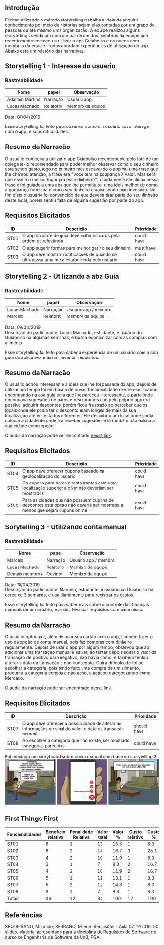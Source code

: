 ## Introdução

Elicitar utilizando o método storytelling trabalha a ideia de adquirir conhecimento por meio de histórias sejam elas contadas por um grupo de pessoas ou até mesmo uma organização. A equipe realizou alguns storytellings sendo um com um pai de um dos membros da equipe que recentemente começou a utilizar o app Guiabolso e os outros com membros da equipe. Todos abordam experiências de utilização do app. Abaixo esta um relatório das narrativas.

## Storytelling 1 - Interesse do usuario

### Rastreabilidade

| Nome | papel | Observação |
|--|--|--|
| Adailton Martins | Narração | Usuário app |
| Lucas Machado | Relatório | Membro da equipe |

Data: 07/04/2019

Esse storytelling foi feito para observar como um usuário novo interage com o app, e suas dificuldades.

## Resumo da Narração

O usuário começou a utilizar o app Guiabolso recentemente pelo fato de um colega te-lo recomendado para poder melhor observar como o seu dinheiro esta sendo gasto, logo no primeiro mês escavando o app viu uma frase que lhe chamou atenção, a frase era "Você tem na poupança X valor. Mas será que esse é o melhor lugar pra esse dinheiro?", rapidamente ele clicou nessa frase e foi guiado a uma aba que lhe permitiu ter uma ideia melhor de como a poupança funciona e como seu dinheiro estava sendo mau investido. No fim disto o usuário foi convencido de que deveria tirar parte do seu dinheiro deste local, porem sentiu falta de alguma sugestão por parte do app.

## Requisitos Elicitados

| ID | Descrição | Prioridade |
|--|--|--|
| ST01 | O app na parte de guia deve exibir os cards pela ordem de relevância  | could have |
| ST02 | O app sugerir formas para melhor gerir o seu dinheiro | must have |
| ST03 | O app deve mostrar notificações de quando se ultrapassa uma meta estabelecida pelo usuario | could have |


## Storytelling 2 - Utilizando a aba Guia

### Rastreabilidade

| Nome | papel | Observação |
|--|--|--|
| Lucas Machado | Narração | Usuário app / membro |
| Marcelo | Relatório | Membro da equipe |

Data: 09/04/2019 </br>
Descrição do participante: Lucas Machado, estudante, é usuário do Guiabolso há algumas semanas, e busca economizar com as compras com alimento.

Esse storytelling foi feito para saber a experiência de um usuário com a aba guia do aplicativo, e assim, levantar requisitos.

## Resumo da Narração

O usuário achou interessante a ideia que lhe foi passada do app, depois de utilizar um tempo foi em busca de novas funcionalidade dentre elas acabou encontrando na aba guia uma que lhe pareceu interessante, a parte onde encontrava sugestões de bares e restaurantes que pelo próprio app era possível adquirir descontos, porém ficou frustrado  ao perceber que os locais onde ele podia ter o desconto eram longes de mais da sua localização até em estados diferentes. Ele descobriu um local onde podia colocar a cidade de onde iria receber sugestões e lá também não existia a sua cidade como opção.

O audio da narração pode ser encontrado [nesse link](https://www.4shared.com/mp3/wpXGMcP7da/guia_bolso_storytelling_02.html).

## Requisitos Elicitados

| ID | Descrição | Prioridade |
|--|----|--|
| ST04 | O app deve oferecer cupons baseado na geolocalização do usuario | could have |
| ST05 | Os cupons para bares e restaurantes com uma localização superior a x km não deveriam ser mostrados | could have |
| ST06 | Para as cidades que não possuem cupons de descontos esta opção não deveria ser mostrada a menos que sejam cupons online  | could have |


## Sorytelling 3 - Utilizando conta manual

### Rastreabilidade

| Nome | papel | Observação |
|--|--|--|
| Marcelo | Narração | Usuário app / membro |
| Lucas Machado | Relatório | Membro da equipe |
| Demais membros | Ouvinte | Membro da equipe |

Data: 10/04/2019 </br>
Descrição do participante: Marcelo, estudante, é usuário do Guiabolso há cerca de 3 semanas, e usa diariamente para registrar os gastos.

Esse storytelling foi feito para saber mais sobre o controle das finanças manuais de um usuário, e assim, levantar requisitos com base nisso.

## Resumo da Narração

O usuário optou por, além de usar seu cartão com o app, também fazer o uso
da opção de conta manual, pois faz compras com dinheiro regularmente. Depois de usar o app por algum tempo, observou que ao adicionar uma transação manual e salvar,
ao tentar depois editar o valor da transação de positivo para negativo, não havia como, e também
tentou alterar a data da transação e não conseguiu.
Outra dificuldade foi ao escolher a categoria, pois tendo feito uma compra de um alimento, procurou a categoria comida e não acho, e acabou categorizando como Mercado.

O audio da narração pode ser encontrado [nesse link](https://www.4shared.com/music/aov68X6Wda/guia_bolso_storytelling_03.html).

## Requisitos Elicitados

| ID | Descrição | Prioridade |
|--|--|--|
| ST07 | O app deve oferecer a possibilidade de alterar as informações de sinal do valor, e data da transação manual | should  have |
| ST08 | Ao escolher a categoria que não existe, ser mostrado categorias parecidas | could have |

Foi montado um storyboard sobre conta manual com base no storytelling 3
![](../img/storyboard/storyboard_conta_manual.png)

## First Things First


| Funcionalidades | Benefício relativo | Penalidade Relativa | Valor total | Valor % | Custo relativo | Custo % | Risco relativo | Risco % | Prioridade |
|--|--|--|--|--|--|--|--|--|--|
| ST01 | 6 | 1 | 13 | 15.5 | 1 | 8.3 | 1 | 5.9 | 1,001 |
| ST02 | 6 | 2 | 14 | 16.7 | 3 | 25.1 | 3 | 17.6 | 1,003 |
| ST03 | 4 | 2 | 10 | 11.9 | 1 | 8.3 | 2 | 11.8 | 1,004 |
| ST04 | 3 | 1 | 7 | 8.3 | 2 | 16.7 | 4 | 23.5 | 0.996 |
| ST05 | 4 | 2 | 10 | 11.9 | 2 | 16.7 | 3 | 17.6 | 1,001 |
| ST06 | 5 | 1 | 11 | 13.1 | 1 | 8.3 | 2 | 11.8 | 0.998 |
| ST07 | 5 | 2 | 12 | 14.3 | 1 | 8.3 | 1 | 5.9 | 1,000 |
| ST08 | 3 | 1 | 7 | 8.3 | 1 | 8.3 | 1 | 5.9 | 0.999 |
| Totais | 36 | 12 | 84 | 100 | 12 | 100 | 17 | 100 |  |

## Referências
SEQ18RRANO, Maurício; SERRANO, Milene. Requisitos - Aula 07. 1º/2019. 50 slides. Material apresentado para a disciplina de Requisitos de Software no curso de Engenharia de Software da UnB, FGA.
